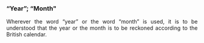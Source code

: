 ### “Year”; “Month"
<div style="text-align: justify">

Wherever the word “year” or the word “month” is used, it is to be understood that the year or the month is to be reckoned according to the British calendar.

</div>
